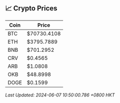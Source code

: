 ## 📈 Crypto Prices

| Coin | Price |
| ---- | ----- |
| BTC | $70730.4108 |
| ETH | $3795.7889 |
| BNB | $701.2952 |
| CRV | $0.4565 |
| ARB | $1.0808 |
| OKB | $48.8998 |
| DOGE | $0.1599 |

_Last Updated: 2024-06-07 10:50:00.786 +0800 HKT_